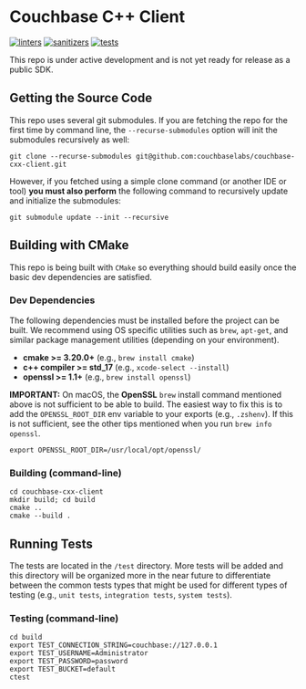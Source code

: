 # Couchbase C++ Client

[![linters](https://img.shields.io/github/workflow/status/couchbaselabs/couchbase-cxx-client/linters?label=linters)](https://github.com/couchbaselabs/couchbase-cxx-client/actions?query=workflow%3Alinters)
[![sanitizers](https://img.shields.io/github/workflow/status/couchbaselabs/couchbase-cxx-client/sanitizers?label=sanitizers)](https://github.com/couchbaselabs/couchbase-cxx-client/actions?query=workflow%3Asanitizers)
[![tests](https://img.shields.io/github/workflow/status/couchbaselabs/couchbase-cxx-client/tests?label=tests)](https://github.com/couchbaselabs/couchbase-cxx-client/actions?query=workflow%3Atests)

This repo is under active development and is not yet ready for release as a public SDK.


## Getting the Source Code

This repo uses several git submodules. If you are fetching the repo for the first time by command line, the
`--recurse-submodules` option will init the submodules recursively as well:
```shell
git clone --recurse-submodules git@github.com:couchbaselabs/couchbase-cxx-client.git
```

However, if you fetched using a simple clone command (or another IDE or tool) **you must also perform** the following
command to recursively update and initialize the submodules:
```shell
git submodule update --init --recursive
```


## Building with CMake

This repo is being built with `CMake` so everything should build easily once the basic dev dependencies are satisfied.

### Dev Dependencies

The following dependencies must be installed before the project can be built. We recommend using OS specific utilities
such as `brew`, `apt-get`, and similar package management utilities (depending on your environment).
- **cmake >= 3.20.0+** (e.g., `brew install cmake`)
- **c++ compiler >= std_17** (e.g., `xcode-select --install`)
- **openssl >= 1.1+** (e.g., `brew install openssl`)

**IMPORTANT:** On macOS, the **OpenSSL** `brew` install command mentioned above is not sufficient to be able to build.
The easiest way to fix this is to add the `OPENSSL_ROOT_DIR` env variable to your exports (e.g., `.zshenv`). If this is
not sufficient, see the other tips mentioned when you run `brew info openssl`.
```shell
export OPENSSL_ROOT_DIR=/usr/local/opt/openssl/ 
```

### Building (command-line)
```shell
cd couchbase-cxx-client
mkdir build; cd build
cmake ..
cmake --build .
```


## Running Tests

The tests are located in the `/test` directory. More tests will be added and this directory will be organized more in
the near future to differentiate between the common tests types that might be used for different types of testing
(e.g., `unit tests`, `integration tests`, `system tests`).

### Testing (command-line)
```shell
cd build
export TEST_CONNECTION_STRING=couchbase://127.0.0.1
export TEST_USERNAME=Administrator
export TEST_PASSWORD=password
export TEST_BUCKET=default
ctest
```
